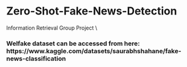 # Zero-Shot-Fake-News-Detection
Information Retrieval Group Project \
<h3> Welfake dataset can be accessed from here: https://www.kaggle.com/datasets/saurabhshahane/fake-news-classification
